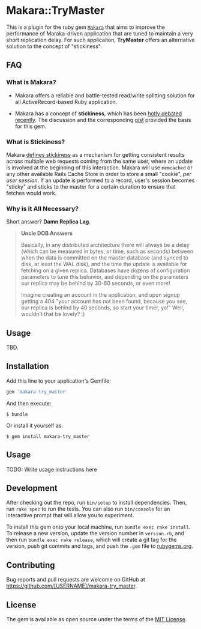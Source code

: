 # Makara::TryMaster

This is a plugin for the ruby gem  [`Makara`](https://github.com/taskrabbit/makara/) that aims to improve the performance of Maraka-driven application that are tuned to maintain a very short replication delay. For such applicaiton, **TryMaster** offers an alternative solution to the concept of "stickiness". 

## FAQ

### What is Makara?

 * Makara offers a reliable and battle-tested read/write splitting solution for all ActiveRecord-based Ruby application.

 * Makara has a concept of **stickiness**, which has been [hotly debated recently](https://github.com/taskrabbit/makara/issues/178). The discussion and the corresponding [gist](https://gist.github.com/kigster/ffb9b3437890f9a3ead77a78bbb1b226) provided the basis for this gem.

### What is Stickiness?

Makara [defines stickiness](https://github.com/taskrabbit/makara#context) as a mechanism for getting consistent results across multiple web requests coming from the same user, where an update is involved at the beginning of this interaction. Makara will use `memcached` or any other available Rails Cache Store in order to store a small "cookie", *per user session*. If an update is performed to a record, user's session becomes "sticky" and sticks to the master for a certain duration to ensure that fetches would work. 

### Why is it All Necessary?

Short answer? **Damn Replica Lag**. 

> __Uncle DOB Answers__ 
>
> Basically, in any distributed architecture there will always be a delay (which can be measured in bytes, or time, such as seconds) between when the data is committed on the master database (and synced to disk, at least the WAL disk), and the time the update is available for fetching on a given replica. Databases have dozens of configuration parameters to tune this behavior, and depending on the parameters our replica may be behind by 30-60 seconds, or even more! 
>
> Imagine creating an account in the application, and upon signup getting a 404 "your account has not been found, because you see, our replica is behind by 40 seconds, so start your timer, yo!" Well, wouldn't that be lovely? :)


## Usage

TBD.
  

## Installation

Add this line to your application's Gemfile:

```ruby
gem 'makara-try_master'
```

And then execute:

    $ bundle

Or install it yourself as:

    $ gem install makara-try_master

## Usage

TODO: Write usage instructions here

## Development

After checking out the repo, run `bin/setup` to install dependencies. Then, run `rake spec` to run the tests. You can also run `bin/console` for an interactive prompt that will allow you to experiment.

To install this gem onto your local machine, run `bundle exec rake install`. To release a new version, update the version number in `version.rb`, and then run `bundle exec rake release`, which will create a git tag for the version, push git commits and tags, and push the `.gem` file to [rubygems.org](https://rubygems.org).

## Contributing

Bug reports and pull requests are welcome on GitHub at https://github.com/[USERNAME]/makara-try_master.

## License

The gem is available as open source under the terms of the [MIT License](https://opensource.org/licenses/MIT).
